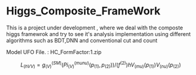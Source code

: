 # Higgs_Composite_FrameWork
This is a project under development , where we deal with the composte higgs framewrok and try to see it's analysis implementation using different algorithms such as BDT,DNN and conventional cut and count
<br/>

Model UFO File. : HC_FormFactor:1.zip <br/>

$$L_(hVV)=g_(V)^(SM)(Pi_(V)^(mu nu)(p_(1),p_(2)))/(f^(2))hV_( mu)(p_(1))V_( nu)(p_(2))$$
